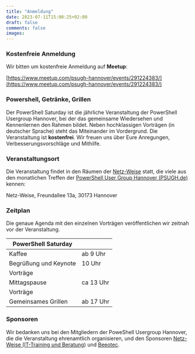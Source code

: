 ```yaml
---
title: "Anmeldung"
date: 2023-07-11T15:00:25+02:00
draft: false
comments: false
images:
---
```


### Kostenfreie Anmeldung

Wir bitten um kostenfreie Anmeldung auf **Meetup**:

[https://www.meetup.com/psugh-hannover/events/291224383/](https://www.meetup.com/psugh-hannover/events/291224383/)

### Powershell, Getränke, Grillen

Der PowerShell Saturday ist die jährliche Veranstaltung der PowerShell Usergroup Hannover, bei der das gemeinsame Wiedersehen und Kennenlernen den Rahmen bildet. Neben hochklassigen Vorträgen (in deutscher Sprache) steht das Miteinander im Vordergrund. Die Veranstaltung ist **kostenfrei**. Wir freuen uns über Eure Anregungen, Verbesserungsvorschläge und Mithilfe.

### Veranstaltungsort

Die Veranstaltung findet in den Räumen der [Netz-Weise](https://www.netz-weise-it.training/impressum.html) statt, die viele aus den monatlichen Treffen der [PowerShell User Group Hannover (PSUGH.de)](http://psugh.de) kennen: 

Netz-Weise, Freundallee 13a, 30173 Hannover

### Zeitplan

Die genaue Agenda mit den einzelnen Vorträgen veröffentlichen wir zeitnah vor der Veranstaltung. 

| PowerShell Saturday   |           |
| --------------------- | --------- |
| Kaffee                | ab 9 Uhr  |
| Begrüßung und Keynote | 10 Uhr    |
| Vorträge              |           |
| Mittagspause          | ca 13 Uhr |
| Vorträge              |           |
| Gemeinsames Grillen   | ab 17 Uhr |

### Sponsoren

Wir bedanken uns bei den Mitgliedern der PoweShell Usergroup Hannover, die die Veranstaltung ehrenamtlich organisieren, und den Sponsoren [Netz-Weise (IT-Training und Beratung)](https://www.netz-weise-it.training) und [Beeotec](http://www.beeotec.de). 








